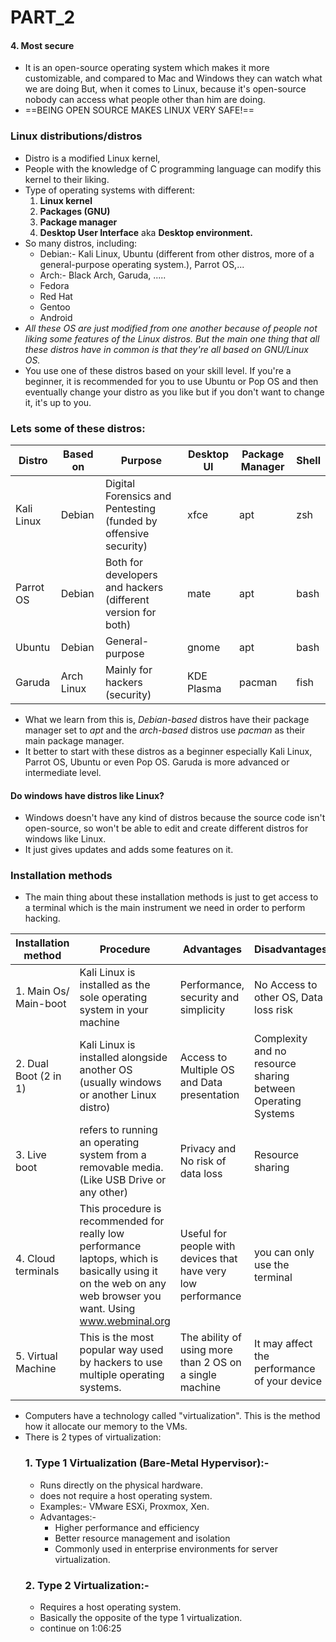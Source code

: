 # PART_2
#### 4. Most secure
- It is an open-source operating system which makes it more customizable, and compared to Mac and Windows they can watch what we are doing But, when it comes to Linux, because it's open-source nobody can access what people other than him are doing.
- ==BEING OPEN SOURCE MAKES LINUX VERY SAFE!==
### Linux distributions/distros
- Distro is a modified Linux kernel, 
- People with the knowledge of C programming language can modify this kernel to their liking.
- Type of operating systems with different:
	1. **Linux kernel**
	2. **Packages (GNU)**
	3. **Package manager**
	4. **Desktop User Interface** aka **Desktop environment.**
- So many distros, including:
	- Debian:- Kali Linux, Ubuntu (different from other distros, more of a general-purpose operating system.), Parrot OS,...
	- Arch:- Black Arch, Garuda, .....
	- Fedora
	- Red Hat
	- Gentoo
	- Android
- *All these OS are just modified from one another because of people not liking some features of the Linux distros. But the main one thing that all these distros have in common is that they're all based on GNU/Linux OS.*
- You use one of these distros based on your skill level. If you're a beginner, it is recommended for you to use Ubuntu or Pop OS and then eventually change your distro as you like but if you don't want to change it, it's up to you.
### Lets some of these distros:

| Distro     | Based on   | Purpose                                                         | Desktop UI | Package Manager | Shell |
| ---------- | ---------- | --------------------------------------------------------------- | ---------- | --------------- | ----- |
| Kali Linux | Debian     | Digital Forensics and Pentesting (funded by offensive security) | xfce       | apt             | zsh   |
| Parrot OS  | Debian     | Both for developers and hackers (different version for both)    | mate       | apt             | bash  |
| Ubuntu     | Debian     | General-purpose                                                 | gnome      | apt             | bash  |
| Garuda     | Arch Linux | Mainly for hackers (security)                                   | KDE Plasma | pacman          | fish  |

- What we learn from this is, *Debian-based* distros have their package manager set to *apt* and the  *arch-based* distros use *pacman* as their main package manager.
- It better to start with these distros as a beginner especially Kali Linux, Parrot OS, Ubuntu or even Pop OS. Garuda is more advanced or intermediate level.
#### Do windows have distros like Linux?
- Windows doesn't have any kind of distros because the source code isn't open-source, so won't be able to edit and create different distros for windows like Linux.
- It just gives updates and adds some features on it.
### Installation methods
- The main thing about these installation methods is just to get access to a terminal which is the main instrument we need in order to perform hacking.

| Installation method   | Procedure                                                                                                                                                    | Advantages                                                    | Disadvantages                                                |
| --------------------- | ------------------------------------------------------------------------------------------------------------------------------------------------------------ | ------------------------------------------------------------- | ------------------------------------------------------------ |
| 1. Main Os/ Main-boot | Kali Linux is installed as the sole operating system in your machine                                                                                         | Performance, security and simplicity                          | No Access to other OS, Data loss risk                        |
| 2. Dual Boot (2 in 1) | Kali Linux is installed alongside another OS (usually windows or another Linux distro)                                                                       | Access to Multiple OS and Data presentation                   | Complexity and no resource sharing between Operating Systems |
| 3. Live boot          | refers to running an operating system from a removable media. (Like USB Drive or any other)                                                                  | Privacy and No risk of data loss                              | Resource sharing                                             |
| 4. Cloud terminals    | This procedure is recommended for really low performance laptops, which is basically using it on the web on any web browser you want. Using www.webminal.org | Useful for people with devices that have very low performance | you can only use the terminal                                |
| 5. Virtual Machine    | This is the most popular way used by hackers to use multiple operating systems.                                                                              | The ability of using more than 2 OS on a single machine       | It may affect the performance of your device                 |
|                       |                                                                                                                                                              |                                                               |                                                              |
- Computers have a technology called "virtualization". This is the method how it allocate our memory to the VMs.
- There is 2 types of virtualization:
	### 1. Type 1 Virtualization (Bare-Metal Hypervisor):- 
	- Runs directly on the physical hardware.
	- does not require a host operating system.
	- Examples:- VMware ESXi, Proxmox, Xen.
	- Advantages:- 
		- Higher performance and efficiency
		- Better resource management and isolation
		- Commonly used in enterprise environments for server virtualization.
	### 2. Type 2 Virtualization:-
	- Requires a host operating system.
	- Basically the opposite of the type 1 virtualization.
	- continue on 1:06:25
